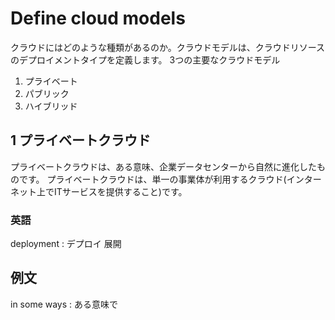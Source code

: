 # Define cloud models
クラウドにはどのような種類があるのか。クラウドモデルは、クラウドリソースのデプロイメントタイプを定義します。
3つの主要なクラウドモデル
1. プライベート
2. パブリック
3. ハイブリッド


## 1 プライベートクラウド
プライベートクラウドは、ある意味、企業データセンターから自然に進化したものです。
プライベートクラウドは、単一の事業体が利用するクラウド(インターネット上でITサービスを提供すること)です。

### 英語
deployment : デプロイ 展開

## 例文
in some ways : ある意味で


[^1]:原文上での意味